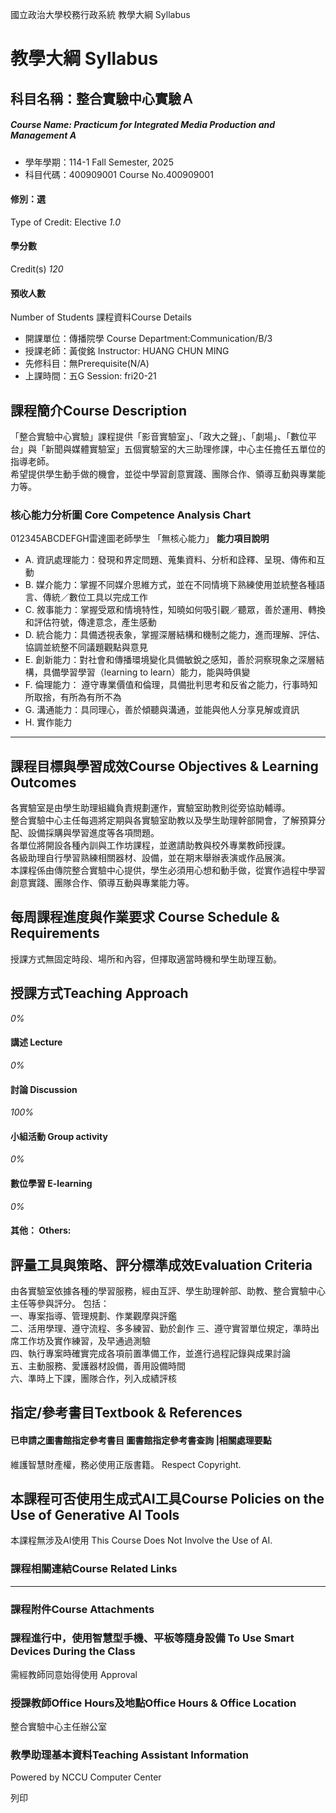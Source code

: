 國立政治大學校務行政系統 教學大綱 Syllabus
# 教學大綱 Syllabus
##  科目名稱：整合實驗中心實驗Ａ
#####  Course Name: Practicum for Integrated Media Production and Management A
  * 學年學期：114-1 Fall Semester, 2025 
  * 科目代碼：400909001 Course No.400909001


#### 修別：選
Type of Credit: Elective 
_1.0_
#### 學分數
Credit(s)
_120_
#### 預收人數
Number of Students
課程資料Course Details
  * 開課單位：傳播院學 Course Department:Communication/B/3 
  * 授課老師：黃俊銘 Instructor: HUANG CHUN MING 
  * 先修科目：無Prerequisite(N/A)
  * 上課時間：五G Session: fri20-21


##  課程簡介Course Description
「整合實驗中心實驗」課程提供「影音實驗室」、「政大之聲」、「劇場」、「數位平台」與「新聞與媒體實驗室」五個實驗室的大三助理修課，中心主任擔任五單位的指導老師。  
希望提供學生動手做的機會，並從中學習創意實踐、團隊合作、領導互動與專業能力等。
###  核心能力分析圖 Core Competence Analysis Chart
012345ABCDEFGH雷達圖老師學生
「無核心能力」 
**能力項目說明**
  * A. 資訊處理能力：發現和界定問題、蒐集資料、分析和詮釋、呈現、傳佈和互動
  * B. 媒介能力：掌握不同媒介思維方式，並在不同情境下熟練使用並統整各種語言、傳統／數位工具以完成工作
  * C. 敘事能力：掌握受眾和情境特性，知曉如何吸引觀／聽眾，善於運用、轉換和評估符號，傳達意念，產生感動
  * D. 統合能力：具備透視表象，掌握深層結構和機制之能力，進而理解、評估、協調並統整不同議題觀點與意見
  * E. 創新能力：對社會和傳播環境變化具備敏銳之感知，善於洞察現象之深層結構，具備學習學習（learning to learn）能力，能與時俱變
  * F. 倫理能力： 遵守專業價值和倫理，具備批判思考和反省之能力，行事時知所取捨，有所為有所不為
  * G. 溝通能力：具同理心，善於傾聽與溝通，並能與他人分享見解或資訊
  * H. 實作能力


* * *
##  課程目標與學習成效Course Objectives & Learning Outcomes 
各實驗室是由學生助理組織負責規劃運作，實驗室助教則從旁協助輔導。  
整合實驗中心主任每週將定期與各實驗室助教以及學生助理幹部開會，了解預算分配、設備採購與學習進度等各項問題。  
各單位將開設各種內訓與工作坊課程，並邀請助教與校外專業教師授課。  
各級助理自行學習熟練相關器材、設備，並在期末舉辦表演或作品展演。  
本課程係由傳院整合實驗中心提供，學生必須用心想和動手做，從實作過程中學習創意實踐、團隊合作、領導互動與專業能力等。
##  每周課程進度與作業要求 Course Schedule & Requirements
授課方式無固定時段、場所和內容，但擇取適當時機和學生助理互動。
##  授課方式Teaching Approach
_0%_
####  講述 Lecture
_0%_
####  討論 Discussion
_100%_
####  小組活動 Group activity
_0%_
####  數位學習 E-learning
_0%_
####  其他： Others:
##  評量工具與策略、評分標準成效Evaluation Criteria
由各實驗室依據各種的學習服務，經由互評、學生助理幹部、助教、整合實驗中心主任等參與評分。 包括：  
一、專案指導、管理規劃、作業觀摩與評鑑  
二、活用學理、遵守流程、多多練習、勤於創作
三、遵守實習單位規定，準時出席工作坊及實作練習，及早通過測驗  
四、執行專案時確實完成各項前置準備工作，並進行過程記錄與成果討論  
五、主動服務、愛護器材設備，善用設備時間  
六、準時上下課，團隊合作，列入成績評核
##  指定/參考書目Textbook & References
####  已申請之圖書館指定參考書目  圖書館指定參考書查詢 |相關處理要點
維護智慧財產權，務必使用正版書籍。 Respect Copyright.
##  本課程可否使用生成式AI工具Course Policies on the Use of Generative AI Tools
本課程無涉及AI使用 This Course Does Not Involve the Use of AI.
###  課程相關連結Course Related Links
* * *
###  課程附件Course Attachments
###  課程進行中，使用智慧型手機、平板等隨身設備 To Use Smart Devices During the Class
需經教師同意始得使用  Approval
###  授課教師Office Hours及地點Office Hours & Office Location
整合實驗中心主任辦公室
###  教學助理基本資料Teaching Assistant Information
Powered by NCCU Computer Center
  
列印
